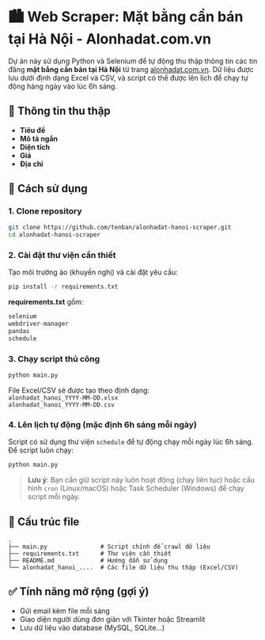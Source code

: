 # 🏙️ Web Scraper: Mặt bằng cần bán tại Hà Nội - Alonhadat.com.vn

Dự án này sử dụng Python và Selenium để tự động thu thập thông tin các tin đăng **mặt bằng cần bán tại Hà Nội** từ trang [alonhadat.com.vn](https://alonhadat.com.vn). Dữ liệu được lưu dưới định dạng Excel và CSV, và script có thể được lên lịch để chạy tự động hàng ngày vào lúc 6h sáng.

## 📌 Thông tin thu thập

- **Tiêu đề**
- **Mô tả ngắn**
- **Diện tích**
- **Giá**
- **Địa chỉ**

## 🚀 Cách sử dụng

### 1. Clone repository

```bash
git clone https://github.com/tenban/alonhadat-hanoi-scraper.git
cd alonhadat-hanoi-scraper
```

### 2. Cài đặt thư viện cần thiết

Tạo môi trường ảo (khuyến nghị) và cài đặt yêu cầu:

```bash
pip install -r requirements.txt
```

**requirements.txt** gồm:
```txt
selenium
webdriver-manager
pandas
schedule
```

### 3. Chạy script thủ công

```bash
python main.py
```

File Excel/CSV sẽ được tạo theo định dạng:  
`alonhadat_hanoi_YYYY-MM-DD.xlsx`  
`alonhadat_hanoi_YYYY-MM-DD.csv`

### 4. Lên lịch tự động (mặc định 6h sáng mỗi ngày)

Script có sử dụng thư viện `schedule` để tự động chạy mỗi ngày lúc 6h sáng. Để script luôn chạy:

```bash
python main.py
```

> **Lưu ý**: Bạn cần giữ script này luôn hoạt động (chạy liên tục) hoặc cấu hình `cron` (Linux/macOS) hoặc Task Scheduler (Windows) để chạy script mỗi ngày.

## 📁 Cấu trúc file

```
.
├── main.py               # Script chính để crawl dữ liệu
├── requirements.txt      # Thư viện cần thiết
├── README.md             # Hướng dẫn sử dụng
└── alonhadat_hanoi_....  # Các file dữ liệu thu thập (Excel/CSV)
```

## ✅ Tính năng mở rộng (gợi ý)

- Gửi email kèm file mỗi sáng
- Giao diện người dùng đơn giản với Tkinter hoặc Streamlit
- Lưu dữ liệu vào database (MySQL, SQLite...)
